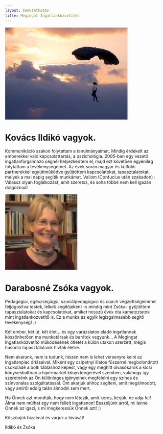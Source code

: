 ```yaml
---
layout: bemutatkozas
title: Megingat Ingatlanközvetítés
---
```


<div class="szemely" markdown="block">

![Ildikó](ildiko.jpg)

# Kovács Ildikó vagyok.

Kommunikáció szakon folytattam a tanulmányaimat. Mindig érdekelt az emberekkel való kapcsolattartás, a pszichológia. 2005-ben egy vezető ingatlanforgalmazó cégnél helyezkedtem el, majd ezt követően egyénileg folytattam a tevékenységemet. Az évek során magyar és külföldi partnerekkel együttműködve gyűjtöttem kapcsolatokat, tapasztalatokat, melyek a mai napig segítik munkámat. Vallom (Confucius után szabadon) : Válassz olyan foglalkozást, amit szeretsz, és soha többé nem kell igazán dolgoznod!

</div>
<div class="szemely" markdown="block">

![Zsóka](zsoka.jpg)

# Darabosné Zsóka vagyok.

Pedagógiai, egészségügyi, szociálpedagógusi és coach végzettségeimmel feljogosítva testek, lelkek segítőjeként -s mindig mint Zsóka- gyűjtöttem tapasztalatokat és kapcsolatokat, amiket hosszú évek óta kamatoztatok mint ingatlanközvetítő is. Ez a munka az egyik legizgalmasabb segítő tevékenység! :)

</div>

Két ember, két út, két élet... és egy varázslatos eladó ingatlannak köszönhetően ma munkatársak és barátok vagyunk... 
A Megingat Ingatlanközvetítő működésének ötletét a külön utakon szerzett, mégis hasonló tapasztalataink hívták életre.

Nem akarunk, nem is tudunk, hiszen nem is lehet versenyre kelni az ingatlanpiac óriásaival. 
Miként egy csipetnyi illatos fűszerrel megbolondított csokoládé a bolti tábláshoz képest, vagy egy meghitt olvasósarok a kicsi könyvesboltban a hipermarket könyvtengerével szemben, valahogy így szeretnénk az Ön különleges igényeinek megfelelni egy színes és színvonalas szolgáltatással. Önt akarjuk ahhoz segíteni, amit megálmodott, vagy amiről eddig talán álmodni sem mert. 

Ha Önnek azt mondták, hogy nem létezik, amit keres, kérjük, ne adja fel! Álma nem múlhat egy nem fellelt ingatlanon! Beszéljünk arról, mi lenne Önnek az igazi, s mi megkeressük Önnek azt! :)

Köszönjük bizalmát és várjuk a hívását!

Ildikó és Zsóka
